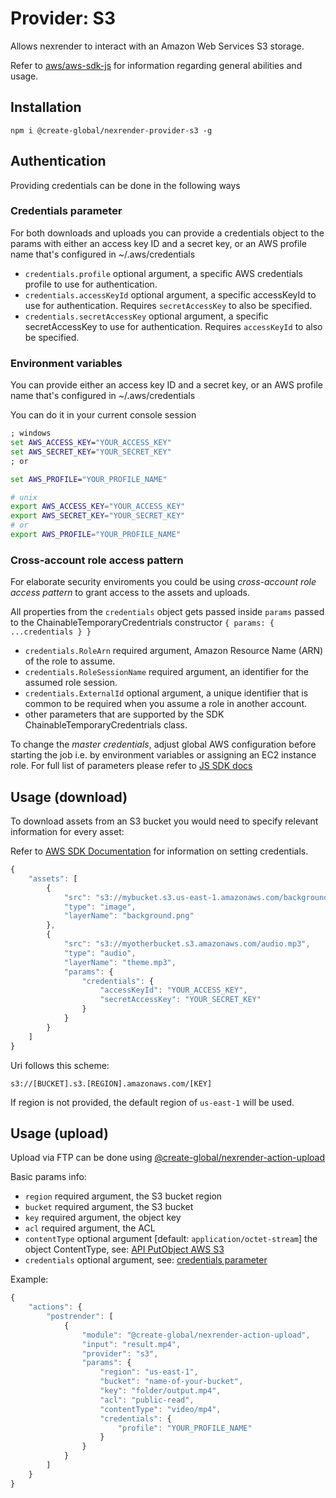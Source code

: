 # Provider: S3

Allows nexrender to interact with an Amazon Web Services S3 storage.

Refer to [aws/aws-sdk-js](https://github.com/aws/aws-sdk-js) for information regarding general abilities and usage.

## Installation

```
npm i @create-global/nexrender-provider-s3 -g
```

## Authentication

Providing credentials can be done in the following ways

### Credentials parameter

For both downloads and uploads you can provide a credentials object to the params with either an access key ID and a secret key, or an AWS profile name that's configured in ~/.aws/credentials

* `credentials.profile` optional argument, a specific AWS credentials profile to use for authentication.
* `credentials.accessKeyId` optional argument, a specific accessKeyId to use for authentication. Requires `secretAccessKey` to also be specified.
* `credentials.secretAccessKey` optional argument, a specific secretAccessKey to use for authentication. Requires `accessKeyId` to also be specified.

### Environment variables

You can provide either an access key ID and a secret key, or an AWS profile name that's configured in ~/.aws/credentials

You can do it in your current console session

```bat
; windows
set AWS_ACCESS_KEY="YOUR_ACCESS_KEY"
set AWS_SECRET_KEY="YOUR_SECRET_KEY"
; or

set AWS_PROFILE="YOUR_PROFILE_NAME"
```

```sh
# unix
export AWS_ACCESS_KEY="YOUR_ACCESS_KEY"
export AWS_SECRET_KEY="YOUR_SECRET_KEY"
# or
export AWS_PROFILE="YOUR_PROFILE_NAME"
```

### Cross-account role access pattern

For elaborate security enviroments you could be using _cross-account role access pattern_ to grant access to the assets and uploads.

All properties from the `credentials` object gets passed inside `params` passed to the ChainableTemporaryCredentrials constructor `{ params: { ...credentials } }`

* `credentials.RoleArn` required argument, Amazon Resource Name (ARN) of the role to assume.
* `credentials.RoleSessionName` required argument, an identifier for the assumed role session.
* `credentials.ExternalId` optional argument, a unique identifier that is common to be required when you assume a role in another account.
* other parameters that are supported by the SDK ChainableTemporaryCredentrials class.

To change the _master credentials_, adjust global AWS configuration before starting the job i.e. by environment variables or assigning an EC2 instance role.
For full list of parameters please refer to [JS SDK docs](https://docs.aws.amazon.com/AWSJavaScriptSDK/latest/AWS/ChainableTemporaryCredentials.html#constructor_details)

## Usage (download)

To download assets from an S3 bucket you would need to specify relevant information for every asset:

Refer to [AWS SDK Documentation](https://docs.aws.amazon.com/sdk-for-javascript/v2/developer-guide/setting-credentials-node.html) for information on setting credentials.

```js
{
    "assets": [
        {
            "src": "s3://mybucket.s3.us-east-1.amazonaws.com/background.jpg",
            "type": "image",
            "layerName": "background.png"
        },
        {
            "src": "s3://myotherbucket.s3.amazonaws.com/audio.mp3",
            "type": "audio",
            "layerName": "theme.mp3",
            "params": {
                "credentials": {
                    "accessKeyId": "YOUR_ACCESS_KEY",
                    "secretAccessKey": "YOUR_SECRET_KEY"
                }
            }
        }
    ]
}
````

Uri follows this scheme:

```
s3://[BUCKET].s3.[REGION].amazonaws.com/[KEY]
```

If region is not provided, the default region of `us-east-1` will be used.

## Usage (upload)

Upload via FTP can be done using [@create-global/nexrender-action-upload](../nexrender-action-upload)

Basic params info:

* `region` required argument, the S3 bucket region
* `bucket` required argument, the S3 bucket
* `key` required argument, the object key
* `acl` required argument, the ACL
* `contentType` optional argument [default: `application/octet-stream`] the object ContentType, see: [API PutObject AWS S3](https://docs.aws.amazon.com/AmazonS3/latest/API/API_PutObject.html#API_PutObject_RequestSyntax)
* `credentials`  optional argument, see: [credentials parameter](#credentials-parameter)

Example:

```js
{
    "actions": {
        "postrender": [
            {
                "module": "@create-global/nexrender-action-upload",
                "input": "result.mp4",
                "provider": "s3",
                "params": {
                    "region": "us-east-1",
                    "bucket": "name-of-your-bucket",
                    "key": "folder/output.mp4",
                    "acl": "public-read",
                    "contentType": "video/mp4",
                    "credentials": {
                        "profile": "YOUR_PROFILE_NAME"
                    }
                }
            }
        ]
    }
}
